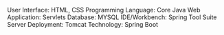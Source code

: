 User Interface: HTML, CSS
Programming Language: Core Java
Web Application: Servlets
Database: MYSQL
IDE/Workbench: Spring Tool Suite
Server Deployment: Tomcat
Technology: Spring Boot
